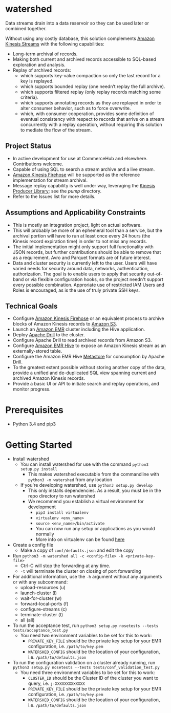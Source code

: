 # watershed
Data streams drain into a data reservoir so they can be used later or combined together.

Without using any costly database, this solution complements
[Amazon Kinesis Streams](http://aws.amazon.com/kinesis/) with the following capabilities:
* Long-term archival of records.
* Making both current and archived records accessible to SQL-based exploration and analysis.
* Replay of archived records:
  * which supports key-value compaction so only the last record for a key is replayed.
  * which supports bounded replay (one needn’t replay the full archive).
  * which supports filtered replay (only replay records matching some criteria).
  * which supports annotating records as they are replayed in order to alter
consumer behavior, such as to force overwrite.
  * which, with consumer cooperation, provides some definition of eventual
consistency with respect to records that arrive on a stream concurrently with a
replay operation, without requiring this solution to mediate the flow of the stream.

## Project Status
* In active development for use at CommerceHub and elsewhere. Contributions welcome.
* Capable of using SQL to search a stream archive and a live stream.
* [Amazon Kinesis Firehose](https://aws.amazon.com/kinesis/firehose/) will be supported as the reference implementation for stream archival.
* Message replay capability is well under way, leveraging the [Kinesis Producer Library](http://docs.aws.amazon.com/kinesis/latest/dev/developing-producers-with-kpl.html); see the _pump_ directory.
* Refer to the Issues list for more details.

## Assumptions and Applicability Constraints
* This is mostly an integration project, light on actual software.
* This will probably be more of an ephemeral tool than a service, but the
archival portion will have to run at least once every 24 hours (the Kinesis
record expiration time) in order to not miss any records.
* The initial implementation might only support full functionality with JSON records, but further
contributions should be able to remove that as a requirement. Avro and Parquet formats are of future interest.
* Data and cluster security is currently left to the user. Users will have varied needs for security around data, networks, authentication, authorization. The goal is to enable users to apply that security out-of-band or via flexible configuration hooks, so the project needn't support every possible combination. Approriate use of restricted IAM Users and Roles is encouraged, as is the use of truly private SSH keys.

## Technical Goals
* Configure [Amazon Kinesis Firehose](https://aws.amazon.com/kinesis/firehose/) or an equivalent process to archive
blocks of Amazon Kinesis records to [Amazon S3](http://aws.amazon.com/s3/).
* Launch an [Amazon EMR](http://aws.amazon.com/elasticmapreduce/) cluster
including the Hive application.
* Deploy [Apache Drill](http://drill.apache.org/) to the cluster.
* Configure Apache Drill to read archived records from Amazon S3.
* Configure [Amazon EMR Hive](http://docs.aws.amazon.com/ElasticMapReduce/latest/DeveloperGuide/emr-hive.html)
to expose an Amazon Kinesis stream as an externally-stored table.
* Configure the Amazon EMR Hive
[Metastore](https://drill.apache.org/docs/hive-storage-plugin/) for consumption
by Apache Drill.
* To the greatest extent possible without storing another copy of the data,
provide a unified and de-duplicated SQL view spanning current and archived Amazon Kinesis records.
* Provide a basic UI or API to initiate search and replay operations, and monitor progress.
 
# Prerequisites
* Python 3.4 and pip3

# Getting Started
* Install watershed
    * You can install watershed for use with the command `python3 setup.py install`
         * This makes watershed executable from the commandline with `python3 -m watershed` from any location
    * If you're developing watershed, use `python3 setup.py develop`
         * This only installs dependencies. As a result, you must be in the repo directory to run watershed
         * We recommend you establish a virtual environment for development
              * `pip3 install virtualenv`
              * `virtualenv <env_name>`
              * `source <env_name>/bin/activate`
              * You can now run any setup or applications as you would normally
              * More info on virtualenv can be found [here](https://virtualenv.pypa.io/en/latest/userguide.html)
* Create a config file
    * Make a copy of `conf/defaults.json` and edit the copy
* Run `python3 -m watershed all -c <config-file> -k <private-key-file>`
    * Ctrl-C will stop the forwarding at any time.
    * `-t` will terminate the cluster on closing of port forwarding
* For additional information, use the `-h` argument without any arguments or with any subcommand:
    * upload-resources (u)
    * launch-cluster (l)
    * wait-for-cluster (w)
    * forward-local-ports (f)
    * configure-streams (c)
    * terminate-cluster (t)
    * all (all)
* To run the acceptance test, run `python3 setup.py nosetests --tests tests/acceptance_test.py`
    * You need two environment variables to be set for this to work:
        * `PRIVATE_KEY_FILE` should be the private key setup for your EMR configuration, i.e. `/path/to/key.pem`
        * `WATERSHED_CONFIG` should be the location of your configuration, i.e. `/path/to/defaults.json`
* To run the configuration validation on a cluster already running, run `python3 setup.py nosetests --tests tests/conf_validation_test.py`
    * You need three environment variables to be set for this to work:
        * `CLUSTER_ID` should be the Cluster ID of the cluster you want to query, i.e. `j-XXXXXXXXXXXXX`
        * `PRIVATE_KEY_FILE` should be the private key setup for your EMR configuration, i.e. `/path/to/key.pem`
        * `WATERSHED_CONFIG` should be the location of your configuration, i.e. `/path/to/defaults.json`
